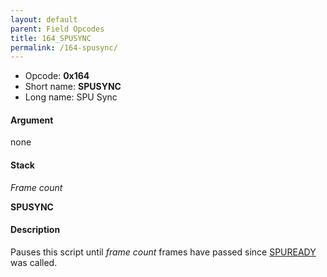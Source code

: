 ```yaml
---
layout: default
parent: Field Opcodes
title: 164_SPUSYNC
permalink: /164-spusync/
---
```


-   Opcode: **0x164**
-   Short name: **SPUSYNC**
-   Long name: SPU Sync

#### Argument

none

#### Stack

  
*Frame count*

**SPUSYNC**

#### Description

Pauses this script until *frame count* frames have passed since [SPUREADY](056_SPUREADY) was called.
